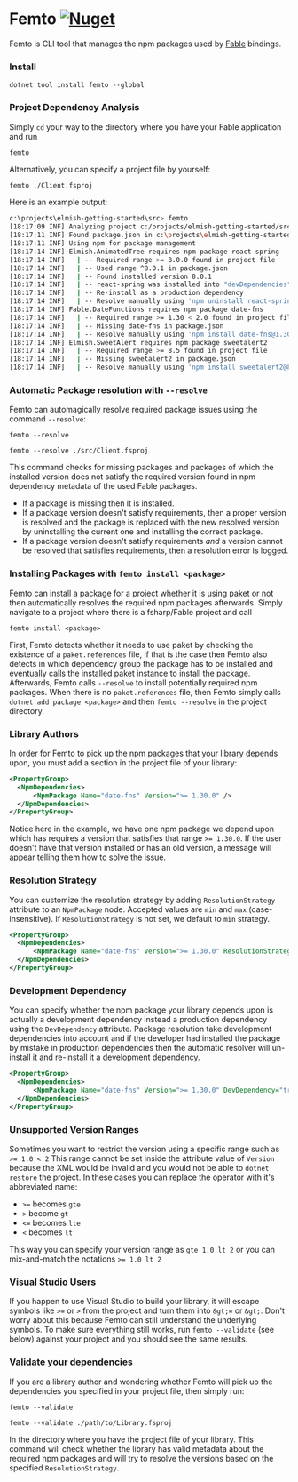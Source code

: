 # Femto  [![Nuget](https://img.shields.io/nuget/v/Femto.svg?colorB=green)](https://www.nuget.org/packages/Femto)

Femto is CLI tool that manages the npm packages used by [Fable](https://github.com/fable-compiler/Fable) bindings.

### Install
```
dotnet tool install femto --global
```

### Project Dependency Analysis
Simply `cd` your way to the directory where you have your Fable application and run
```bash
femto
```
Alternatively, you can specify a project file by yourself:
```
femto ./Client.fsproj
```
Here is an example output:
```bash
c:\projects\elmish-getting-started\src> femto
[18:17:09 INF] Analyzing project c:/projects/elmish-getting-started/src/App.fsproj
[18:17:11 INF] Found package.json in c:\projects\elmish-getting-started
[18:17:11 INF] Using npm for package management
[18:17:14 INF] Elmish.AnimatedTree requires npm package react-spring
[18:17:14 INF]   | -- Required range >= 8.0.0 found in project file
[18:17:14 INF]   | -- Used range ^8.0.1 in package.json
[18:17:14 INF]   | -- Found installed version 8.0.1
[18:17:14 INF]   | -- react-spring was installed into "devDependencies" instead of "dependencies"
[18:17:14 INF]   | -- Re-install as a production dependency
[18:17:14 INF]   | -- Resolve manually using 'npm uninstall react-spring' then 'npm install react-spring@8.0.1 --save'
[18:17:14 INF] Fable.DateFunctions requires npm package date-fns
[18:17:14 INF]   | -- Required range >= 1.30 < 2.0 found in project file
[18:17:14 INF]   | -- Missing date-fns in package.json
[18:17:14 INF]   | -- Resolve manually using 'npm install date-fns@1.30.1 --save'
[18:17:14 INF] Elmish.SweetAlert requires npm package sweetalert2
[18:17:14 INF]   | -- Required range >= 8.5 found in project file
[18:17:14 INF]   | -- Missing sweetalert2 in package.json
[18:17:14 INF]   | -- Resolve manually using 'npm install sweetalert2@8.5.0 --save'
```

### Automatic Package resolution with `--resolve`
Femto can automagically resolve required package issues using the command `--resolve`:
```
femto --resolve

femto --resolve ./src/Client.fsproj
```
This command checks for missing packages and packages of which the installed version does not satisfy the required version found in npm dependency metadata of the used Fable packages.
 - If a package is missing then it is installed.
 - If a package version doesn't satisfy requirements, then a proper version is resolved and the package is replaced with the new resolved version by uninstalling the current one and installing the correct package.
 - If a package version doesn't satisfy requirements *and* a version cannot be resolved that satisfies requirements, then a resolution error is logged.

### Installing Packages with `femto install <package>`
Femto can install a package for a project whether it is using paket or not then automatically resolves the required npm packages afterwards. Simply navigate to a project where there is a fsharp/Fable project and call
```
femto install <package>
```
First, Femto detects whether it needs to use paket by checking the existence of a `paket.references` file, if that is the case then Femto also detects in which dependency group the package has to be installed and eventually calls the installed paket instance to install the package. Afterwards, Femto calls `--resolve` to install potentially required npm packages. When there is no `paket.references` file, then Femto simply calls `dotnet add package <package>` and then `femto --resolve` in the project directory.

### Library Authors

In order for Femto to pick up the npm packages that your library depends upon, you must add a section in the project file of your library:
```xml
<PropertyGroup>
  <NpmDependencies>
      <NpmPackage Name="date-fns" Version=">= 1.30.0" />
  </NpmDependencies>
</PropertyGroup>
```
Notice here in the example, we have one npm package we depend upon which has requires a version that satisfies that range `>= 1.30.0`. If the user doesn't have that version installed or has an old version, a message will appear telling them how to solve the issue.

### Resolution Strategy

You can customize the resolution strategy by adding `ResolutionStrategy` attribute to an `NpmPackage` node. Accepted values are `min` and `max` (case-insensitive). If `ResolutionStrategy` is not set, we default to `min` strategy.

```xml
<PropertyGroup>
  <NpmDependencies>
      <NpmPackage Name="date-fns" Version=">= 1.30.0" ResolutionStrategy="max" />
  </NpmDependencies>
</PropertyGroup>
```

### Development Dependency

You can specify whether the npm package your library depends upon is actually a development dependency instead a production dependency using the `DevDependency` attribute. Package resolution take development dependencies into account and if the developer had installed the package by mistake in production dependencies then the automatic resolver will un-install it and re-install it a development dependency.

```xml
<PropertyGroup>
  <NpmDependencies>
      <NpmPackage Name="date-fns" Version=">= 1.30.0" DevDependency="true" />
  </NpmDependencies>
</PropertyGroup>
```

### Unsupported Version Ranges

Sometimes you want to restrict the version using a specific range such as `>= 1.0 < 2` This range cannot be set inside the attribute value of `Version` because the XML would be invalid and you would not be able to `dotnet restore` the project. In these cases you can replace the operator with it's abbreviated name:
 - `>=` becomes `gte`
 - `>` become `gt`
 - `<=` becomes `lte`
 - `<` becomes `lt`

This way you can specify your version range as `gte 1.0 lt 2` or you can mix-and-match the notations `>= 1.0 lt 2`

### Visual Studio Users

If you happen to use Visual Studio to build your library, it will escape symbols like `>=` or `>` from the project and turn them into `&gt;=` or `&gt;`. Don't worry about this because Femto can still understand the underlying symbols. To make sure everything still works, run `femto --validate` (see below) against your project and you should see the same results.


### Validate your dependencies
If you are a library author and wondering whether Femto will pick uo the dependencies you specified in your project file, then simply run:
```
femto --validate

femto --validate ./path/to/Library.fsproj
```
In the directory where you have the project file of your library. This command will check whether the library has valid metadata about the required npm packages and will try to resolve the versions based on the specified `ResolutionStrategy`.